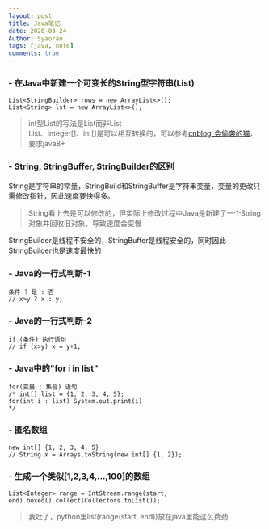 ```yaml
---
layout: post
title: Java笔记
date: 2020-03-24
Author: Syaoran
tags: [java, note]
comments: true
---
```


### - 在Java中新建一个可变长的String型字符串(List)
    List<StringBuilder> rows = new ArrayList<>();
    List<String> lst = new ArrayList<>();
> int型List的写法是List<Integer>而非List<int>  
> List<Integer>、Integer[]、int[]是可以相互转换的，可以参考[cnblog_会偷袭的猫](https://www.cnblogs.com/cat520/p/10299879.html)，要求java8+

### - String, StringBuffer, StringBuilder的区别
String是字符串的常量，StringBuild和StringBuffer是字符串变量，变量的更改只需修改指针，因此速度要快得多。
> String看上去是可以修改的，但实际上修改过程中Java是新建了一个String对象并回收旧对象，导致速度会变慢

StringBuilder是线程不安全的，StringBuffer是线程安全的，同时因此StringBuilder也是速度最快的

### - Java的一行式判断-1
	条件 ? 是 : 否 
    // x>y ? x : y;

### - Java的一行式判断-2
	if (条件) 执行语句
    // if (x>y) x = y+1;

### - Java中的"for i in list"
	for(变量 : 集合) 语句
    /* int[] list = {1, 2, 3, 4, 5};
    for(int i : list) System.out.print(i) 
    */

### - 匿名数组
	new int[] {1, 2, 3, 4, 5}
    // String x = Arrays.toString(new int[] {1, 2});

### - 生成一个类似[1,2,3,4,...,100]的数组
	List<Integer> range = IntStream.range(start, end).boxed().collect(Collectors.toList());
> 我吐了，python里list(range(start, end))放在java里能这么费劲























